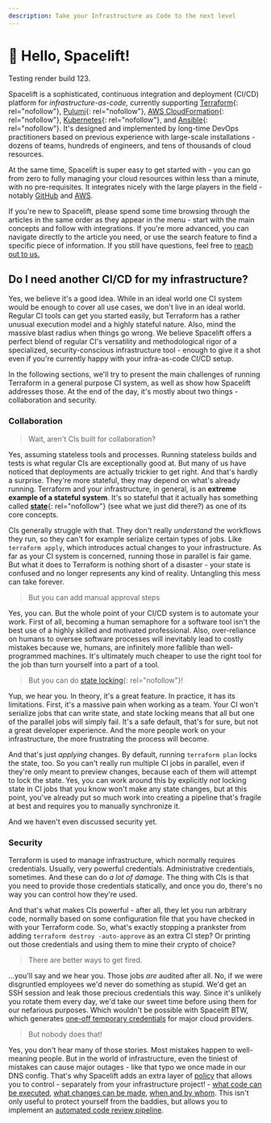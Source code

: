 ```yaml
---
description: Take your Infrastructure as Code to the next level
---
```


# 👋 Hello, Spacelift!

Testing render build 123.

Spacelift is a sophisticated, continuous integration and deployment (CI/CD) platform for _infrastructure-as-code,_ currently supporting [Terraform](https://www.terraform.io/){: rel="nofollow"}, [Pulumi](https://www.pulumi.com/){: rel="nofollow"}, [AWS CloudFormation](https://aws.amazon.com/cloudformation/){: rel="nofollow"}, [Kubernetes](https://kubernetes.io/){: rel="nofollow"}, and [Ansible](https://www.ansible.com/){: rel="nofollow"}. It's designed and implemented by long-time DevOps practitioners based on previous experience with large-scale installations - dozens of teams, hundreds of engineers, and tens of thousands of cloud resources.

At the same time, Spacelift is super easy to get started with - you can go from zero to fully managing your cloud resources within less than a minute, with no pre-requisites. It integrates nicely with the large players in the field - notably [GitHub](integrations/source-control/github.md) and [AWS](integrations/cloud-providers/aws.md).

If you're new to Spacelift, please spend some time browsing through the articles in the same order as they appear in the menu - start with the main concepts and follow with integrations. If you're more advanced, you can navigate directly to the article you need, or use the search feature to find a specific piece of information. If you still have questions, feel free to [reach out to us.](https://spacelift.io/contact)

## Do I need another CI/CD for my infrastructure?

Yes, we believe it's a good idea. While in an ideal world one CI system would be enough to cover all use cases, we don't live in an ideal world. Regular CI tools can get you started easily, but Terraform has a rather unusual execution model and a highly stateful nature. Also, mind the massive blast radius when things go wrong. We believe Spacelift offers a perfect blend of regular CI's versatility and methodological rigor of a specialized, security-conscious infrastructure tool - enough to give it a shot even if you're currently happy with your infra-as-code CI/CD setup.

In the following sections, we'll try to present the main challenges of running Terraform in a general purpose CI system, as well as show how Spacelift addresses those. At the end of the day, it's mostly about two things - collaboration and security.

### Collaboration

> Wait, aren't CIs built for collaboration?

Yes, assuming stateless tools and processes. Running stateless builds and tests is what regular CIs are exceptionally good at. But many of us have noticed that deployments are actually trickier to get right. And that's hardly a surprise. They're more stateful, they may depend on what's already running. Terraform and your infrastructure, in general, is an **extreme example of a stateful system**. It's so stateful that it actually has something called [**state**](https://www.terraform.io/docs/state/index.html){: rel="nofollow"} (see what we just did there?) as one of its core concepts.

CIs generally struggle with that. They don't really _understand_ the workflows they run, so they can't for example serialize certain types of jobs. Like `terraform apply`, which introduces actual changes to your infrastructure. As far as your CI system is concerned, running those in parallel is fair game. But what it does to Terraform is nothing short of a disaster - your state is confused and no longer represents any kind of reality. Untangling this mess can take forever.

> But you can add manual approval steps

Yes, you can. But the whole point of your CI/CD system is to automate your work. First of all, becoming a human semaphore for a software tool isn't the best use of a highly skilled and motivated professional. Also, over-reliance on humans to oversee software processes will inevitably lead to costly mistakes because we, humans, are infinitely more fallible than well-programmed machines. It's ultimately much cheaper to use the right tool for the job than turn yourself into a part of a tool.

> But you can do [state locking](https://www.terraform.io/docs/state/locking.html){: rel="nofollow"}!

Yup, we hear you. In theory, it's a great feature. In practice, it has its limitations. First, it's a massive pain when working as a team. Your CI won't serialize jobs that can write state, and state locking means that all but one of the parallel jobs will simply fail. It's a safe default, that's for sure, but not a great developer experience. And the more people work on your infrastructure, the more frustrating the process will become.

And that's just _applying_ changes. By default, running `terraform plan` locks the state, too. So you can't really run multiple CI jobs in parallel, even if they're only meant to preview changes, because each of them will attempt to lock the state. Yes, you can work around this by explicitly _not_ locking state in CI jobs that you know won't make any state changes, but at this point, you've already put so much work into creating a pipeline that's fragile at best and requires you to manually synchronize it.

And we haven't even discussed security yet.

### Security

Terraform is used to manage infrastructure, which normally requires credentials. Usually, very powerful credentials. Administrative credentials, sometimes. And these can do _a lot of damage_. The thing with CIs is that you need to provide those credentials statically, and once you do, there's no way you can control how they're used.

And that's what makes CIs powerful - after all, they let you run arbitrary code, normally based on some configuration file that you have checked in with your Terraform code. So, what's exactly stopping a prankster from adding `terraform destroy -auto-approve` as an extra CI step? Or printing out those credentials and using them to mine their crypto of choice?

> There are better ways to get fired.

...you'll say and we hear you. Those jobs _are_ audited after all. No, if we were disgruntled employees we'd never do something as stupid. We'd get an SSH session and leak those precious credentials this way. Since it's unlikely you rotate them every day, we'd take our sweet time before using them for our nefarious purposes. Which wouldn't be possible with Spacelift BTW, which generates [one-off temporary credentials](integrations/cloud-providers/aws.md) for major cloud providers.

> But nobody does that!

Yes, you don't hear many of those stories. Most mistakes happen to well-meaning people. But in the world of infrastructure, even the tiniest of mistakes can cause major outages - like that typo we once made in our DNS config. That's why Spacelift adds an extra layer of [policy](concepts/policy/README.md) that allows you to control - separately from your infrastructure project! - [what code can be executed](concepts/policy/run-initialization-policy.md), [what changes can be made](concepts/policy/terraform-plan-policy.md), [when and by whom](concepts/policy/stack-access-policy.md). This isn't only useful to protect yourself from the baddies, but allows you to implement an [automated code review pipeline](concepts/policy/terraform-plan-policy.md#automated-code-review).
